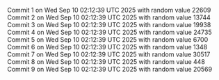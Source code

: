 Commit 1 on Wed Sep 10 02:12:39 UTC 2025 with random value 22609
Commit 2 on Wed Sep 10 02:12:39 UTC 2025 with random value 13744
Commit 3 on Wed Sep 10 02:12:39 UTC 2025 with random value 19938
Commit 4 on Wed Sep 10 02:12:39 UTC 2025 with random value 24735
Commit 5 on Wed Sep 10 02:12:39 UTC 2025 with random value 6700
Commit 6 on Wed Sep 10 02:12:39 UTC 2025 with random value 1348
Commit 7 on Wed Sep 10 02:12:39 UTC 2025 with random value 30517
Commit 8 on Wed Sep 10 02:12:39 UTC 2025 with random value 448
Commit 9 on Wed Sep 10 02:12:39 UTC 2025 with random value 20569

